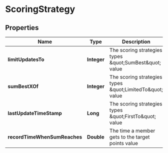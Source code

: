 

# ScoringStrategy


## Properties

Name | Type | Description | Notes
------------ | ------------- | ------------- | -------------
**limitUpdatesTo** | **Integer** | The scoring strategies types \&quot;SumBest\&quot; value | 
**sumBestXOf** | **Integer** | The scoring strategies types \&quot;LimitedTo\&quot; value | 
**lastUpdateTimeStamp** | **Long** | The scoring strategies types \&quot;FirstTo\&quot; value | 
**recordTimeWhenSumReaches** | **Double** | The time a member gets to the target points value | 




